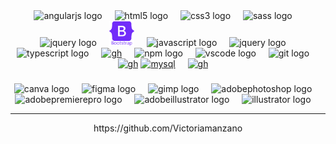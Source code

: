 <div align="center">  



  <img src="https://cdn.simpleicons.org/angular/DD0031" height="40" alt="angularjs logo"  />
  <img width="12" />
  <img src="https://cdn.jsdelivr.net/gh/devicons/devicon/icons/html5/html5-original.svg" height="40" alt="html5 logo"  />
  <img width="12" />
  <img src="https://cdn.jsdelivr.net/gh/devicons/devicon/icons/css3/css3-original.svg" height="40" alt="css3 logo"  />
  <img width="12" />
  <img src="https://cdn.jsdelivr.net/gh/devicons/devicon/icons/sass/sass-original.svg" height="40" alt="sass logo"  />
  <img width="12" />
   <img src="https://www.vectorlogo.zone/logos/tailwindcss/tailwindcss-icon.svg" height="40" alt="jquery logo"  />
  <img width="12" />
  <a href="#" target="_blank" rel="noreferrer"><img src="https://raw.githubusercontent.com/devicons/devicon/master/icons/bootstrap/bootstrap-plain-wordmark.svg" 
  alt="bootstrap" width="40" height="40"/></a> 
  <img width="12" />
  <img src="https://cdn.jsdelivr.net/gh/devicons/devicon/icons/javascript/javascript-original.svg" height="40" alt="javascript logo"  />
  <img width="12" />
  <img src="https://cdn.jsdelivr.net/gh/devicons/devicon/icons/jquery/jquery-original.svg" height="40" alt="jquery logo"  />
  <img width="12" />
  <img src="https://cdn.jsdelivr.net/gh/devicons/devicon/icons/typescript/typescript-original.svg" height="40" alt="typescript logo"  />
  <img width="12" />
  <a href="#" target="_blank" rel="noreferrer"><img src="https://www.vectorlogo.zone/logos/markdown-here/markdown-here-icon.svg" alt="gh" width="40" height="40"/></a>
  <img width="12" />
  <img src="https://cdn.jsdelivr.net/gh/devicons/devicon/icons/npm/npm-original-wordmark.svg" height="40" alt="npm logo"  />
  <img width="12" />
  <img src="https://cdn.jsdelivr.net/gh/devicons/devicon/icons/vscode/vscode-original.svg" height="40" alt="vscode logo"  />
  <img width="12" />
  <img src="https://cdn.jsdelivr.net/gh/devicons/devicon/icons/git/git-original.svg" height="40" alt="git logo"  />
  <img width="12" />
  <a href="#" target="_blank" rel="noreferrer"><img src="https://www.vectorlogo.zone/logos/mariadb/mariadb-icon.svg" alt="gh" width="50" height="40"/></a
  <img width="12" />
  <a href="#" target="_blank" rel="noreferrer"><img src="https://www.vectorlogo.zone/logos/mysql/mysql-official.svg" alt="mysql" width="90" height="40"/></a>
  <img width="12" />
  <a href="#" target="_blank" rel="noreferrer"><img src="https://www.vectorlogo.zone/logos/github/github-icon.svg" alt="gh" width="40" height="40"/><a/>
  <img width="12" />

  ###

  <p align="center">
  <img src="https://cdn.jsdelivr.net/gh/devicons/devicon/icons/canva/canva-original.svg" height="40" alt="canva logo"  />
  <img width="12" />
  <img src="https://cdn.jsdelivr.net/gh/devicons/devicon/icons/figma/figma-original.svg" height="40" alt="figma logo"  />
  <img width="12" />
  <img src="https://cdn.jsdelivr.net/gh/devicons/devicon/icons/gimp/gimp-original.svg" height="40" alt="gimp logo"  />
  <img width="12" />
  <img src="https://cdn.simpleicons.org/adobephotoshop/31A8FF" height="40" alt="adobephotoshop logo"  />
  <img width="12" />
  <img src="https://cdn.simpleicons.org/adobepremierepro/9999FF" height="40" alt="adobepremierepro logo"  />
  <img width="12" />
  <img src="https://cdn.simpleicons.org/adobeillustrator/FF9A00" height="40" alt="adobeillustrator logo"  />
  <img width="12" />
  <img src="https://www.vectorlogo.zone/logos/adobe_acrobat/adobe_acrobat-icon.svg" height="40" alt="illustrator logo"  />
  <img width="12" />













<hr>

<p align="center"> https://github.com/Victoriamanzano




































































































































































































































































































































































































































































































































































































































































































































































































































































































































































































  
  
 
  
  
  

  
  
   
    
